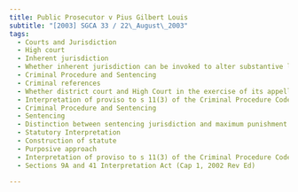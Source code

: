 ```yaml
---
title: Public Prosecutor v Pius Gilbert Louis 
subtitle: "[2003] SGCA 33 / 22\_August\_2003"
tags:
  - Courts and Jurisdiction
  - High court
  - Inherent jurisdiction
  - Whether inherent jurisdiction can be invoked to alter substantive law
  - Criminal Procedure and Sentencing
  - Criminal references
  - Whether district court and High Court in the exercise of its appellate jurisdiction allowed to impose sentence beyond maximum punishment prescribed for offence
  - Interpretation of proviso to s 11(3) of the Criminal Procedure Code (Cap 68, 1985 Rev Ed)
  - Criminal Procedure and Sentencing
  - Sentencing
  - Distinction between sentencing jurisdiction and maximum punishment prescribed for offence
  - Statutory Interpretation
  - Construction of statute
  - Purposive approach
  - Interpretation of proviso to s 11(3) of the Criminal Procedure Code (Cap 68, 1985 Rev Ed)
  - Sections 9A and 41 Interpretation Act (Cap 1, 2002 Rev Ed)

---
```


